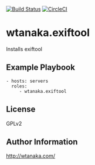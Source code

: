 [![Build Status](https://travis-ci.org/wtanaka/ansible-role-exiftool.svg?branch=master)](https://travis-ci.org/wtanaka/ansible-role-exiftool)
[![CircleCI](https://circleci.com/gh/wtanaka/ansible-role-exiftool.svg?style=svg)](https://circleci.com/gh/wtanaka/ansible-role-exiftool)

wtanaka.exiftool
================

Installs exiftool

Example Playbook
----------------

    - hosts: servers
      roles:
         - wtanaka.exiftool

License
-------

GPLv2

Author Information
------------------

http://wtanaka.com/
